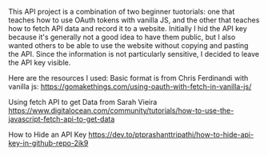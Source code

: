 This API project is a combination of two beginner tuotorials: one that teaches how to use OAuth tokens with vanilla JS, and the other that teaches how to fetch API data and record it to a website. Initially I hid the API key because it's generally not a good idea to have them public, but I also wanted others to be able to use the website without copying and pasting the API.  Since the information is not particularly sensitive, I decided to leave the API key visible. 


Here are the resources I used:
Basic format is from Chris Ferdinandi with vanilla js:
https://gomakethings.com/using-oauth-with-fetch-in-vanilla-js/

Using fetch API to get Data from Sarah Vieira
https://www.digitalocean.com/community/tutorials/how-to-use-the-javascript-fetch-api-to-get-data

How to Hide an API Key
https://dev.to/ptprashanttripathi/how-to-hide-api-key-in-github-repo-2ik9